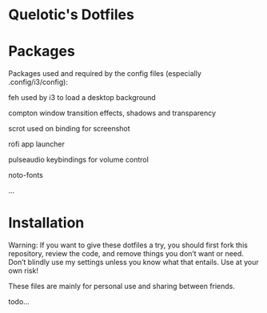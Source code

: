 # Quelotic's Dotfiles

# Packages

Packages used and required by the config files (especially .config/i3/config):

feh					used by i3 to load a desktop background

compton     window transition effects, shadows and transparency

scrot       used on binding for screenshot

rofi        app launcher

pulseaudio  keybindings for volume control

noto-fonts

...

# Installation

Warning: If you want to give these dotfiles a try, you should first fork this repository, review the code, and remove things you don’t want or need. Don’t blindly use my settings unless you know what that entails. Use at your own risk!

These files are mainly for personal use and sharing between friends.

todo...
